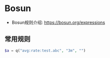 # Bosun

- Bosun规则介绍: <https://bosun.org/expressions>

## 常用规则

```php
$a = q("avg:rate:test.abc", "3m", "")
```

